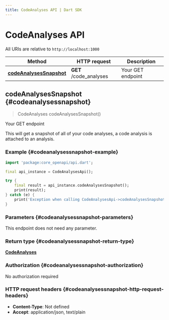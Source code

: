 ```yaml
---
title: CodeAnalyses API | Dart SDK
---
```


# CodeAnalyses API

All URIs are relative to `http://localhost:1000`

Method | HTTP request | Description
------------- | ------------- | -------------
[**codeAnalysesSnapshot**](CodeAnalysesApi#codeanalysessnapshot) | **GET** /code_analyses | Your GET endpoint


## **codeAnalysesSnapshot** {#codeanalysessnapshot}
> CodeAnalyses codeAnalysesSnapshot()

Your GET endpoint

This will get a snapshot of all of your code analyses, a code analysis is attached to an analysis.

### Example {#codeanalysessnapshot-example}
```dart
import 'package:core_openapi/api.dart';

final api_instance = CodeAnalysesApi();

try {
    final result = api_instance.codeAnalysesSnapshot();
    print(result);
} catch (e) {
    print('Exception when calling CodeAnalysesApi->codeAnalysesSnapshot: $e\n');
}
```

### Parameters {#codeanalysessnapshot-parameters}
This endpoint does not need any parameter.

### Return type {#codeanalysessnapshot-return-type}

[**CodeAnalyses**](../models/CodeAnalyses)

### Authorization {#codeanalysessnapshot-authorization}

No authorization required

### HTTP request headers {#codeanalysessnapshot-http-request-headers}

 - **Content-Type**: Not defined
 - **Accept**: application/json, text/plain

